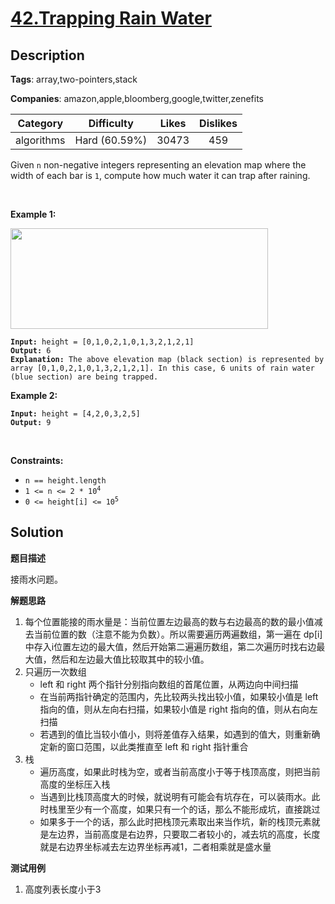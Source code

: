 # [42.Trapping Rain Water](https://leetcode.com/problems/trapping-rain-water/description/)

## Description

**Tags**: array,two-pointers,stack

**Companies**: amazon,apple,bloomberg,google,twitter,zenefits

|  Category  |  Difficulty   | Likes | Dislikes |
| :--------: | :-----------: | :---: | :------: |
| algorithms | Hard (60.59%) | 30473 |   459    |

<p>Given <code>n</code> non-negative integers representing an elevation map where the width of each bar is <code>1</code>, compute how much water it can trap after raining.</p>
<p>&nbsp;</p>
<p><strong class="example">Example 1:</strong></p>
<img src="https://assets.leetcode.com/uploads/2018/10/22/rainwatertrap.png" style="width: 412px; height: 161px;" />
<pre><code><strong>Input:</strong> height = [0,1,0,2,1,0,1,3,2,1,2,1]
<strong>Output:</strong> 6
<strong>Explanation:</strong> The above elevation map (black section) is represented by array [0,1,0,2,1,0,1,3,2,1,2,1]. In this case, 6 units of rain water (blue section) are being trapped.</code></pre>
<p><strong class="example">Example 2:</strong></p>
<pre><code><strong>Input:</strong> height = [4,2,0,3,2,5]
<strong>Output:</strong> 9</code></pre>
<p>&nbsp;</p>
<p><strong>Constraints:</strong></p>
<ul>
  <li><code>n == height.length</code></li>
  <li><code>1 &lt;= n &lt;= 2 * 10<sup>4</sup></code></li>
  <li><code>0 &lt;= height[i] &lt;= 10<sup>5</sup></code></li>
</ul>

## Solution

**题目描述**

接雨水问题。

**解题思路**

1. 每个位置能接的雨水量是：当前位置左边最高的数与右边最高的数的最小值减去当前位置的数（注意不能为负数）。所以需要遍历两遍数组，第一遍在 dp[i] 中存入i位置左边的最大值，然后开始第二遍遍历数组，第二次遍历时找右边最大值，然后和左边最大值比较取其中的较小值。
2. 只遍历一次数组
   - left 和 right 两个指针分别指向数组的首尾位置，从两边向中间扫描
   - 在当前两指针确定的范围内，先比较两头找出较小值，如果较小值是 left 指向的值，则从左向右扫描，如果较小值是 right 指向的值，则从右向左扫描
   - 若遇到的值比当较小值小，则将差值存入结果，如遇到的值大，则重新确定新的窗口范围，以此类推直至 left 和 right 指针重合
3. 栈
   - 遍历高度，如果此时栈为空，或者当前高度小于等于栈顶高度，则把当前高度的坐标压入栈
   - 当遇到比栈顶高度大的时候，就说明有可能会有坑存在，可以装雨水。此时栈里至少有一个高度，如果只有一个的话，那么不能形成坑，直接跳过
   - 如果多于一个的话，那么此时把栈顶元素取出来当作坑，新的栈顶元素就是左边界，当前高度是右边界，只要取二者较小的，减去坑的高度，长度就是右边界坐标减去左边界坐标再减1，二者相乘就是盛水量

**测试用例**

1. 高度列表长度小于3

